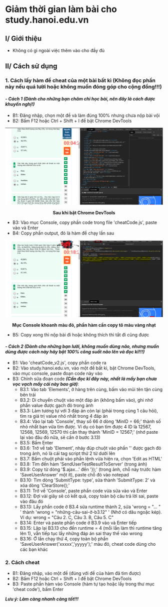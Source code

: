 # Giảm thời gian làm bài cho study.hanoi.edu.vn
## I/ Giới thiệu
- Không có gì ngoài việc thêm vào cho đầy đủ
## II/ Cách sử dụng
### 1. Cách lấy hàm để cheat của một bài bất kì (Không đọc phần này nếu quá lười hoặc không muốn đóng góp cho cộng đồng!!!)
#### *_- Cách 1 (Dành cho những bạn chăm chỉ học bài, nên đây là cách được khuyến nghị!)_* 
   
  - B1: Đăng nhập, chọn một đề và làm đúng 100% nhưng chưa nộp bài vội
  - B2: Bấm F12 hoặc Ctrl + Shift + I để bật Chrome DevTools

  ![Chrome DevTools](img/cdb.PNG)
  <p align = "center"><b>Sau khi bật Chrome DevTools</b></p>

  - B3: Vào mục Console, copy phần code trong file 'cheatCode.js', paste vào và Enter
  - B4: Copy phần output, đó là hàm để chạy lần sau

  ![Chrome DevTools](img/out.PNG)
  <p align = "center"><b>Mục Console khoanh màu đỏ, phần hàm cần copy tô màu vàng nhạt</b></p>

  - B5: Copy xong thì nộp bài đi hoặc không thích thì tắt đi cũng được
  
#### *_- Cách 2 (Dành cho những bạn lười, không muốn dùng não, nhưng muốn dùng được cách này hãy bật 100% công suất não lên và đọc kĩ!!!)_*
  - B1: Vào 'cheatCode_v2.js', copy phần code ra
  - B2: Vào study.hanoi.edu.vn, vào một đề bất kì, bật Chrome DevTools, vào mục console, paste đoạn code này vào
  - B3: Chỉnh sửa đoạn code **_(Cần đọc kĩ đây này, nhất là mấy bạn chưa vọc vạch mấy cái này bao giờ)_**:
    - B3.1: Vào tab 'Elements', ở hàng trên cùng, bấm vào mũi tên tận cùng bên trái
    - B3.2: Di chuyển chuột vào một đáp án (không bấm vào), ghi nhớ phần value được gạch đỏ trong ảnh
    - B3.3: Làm tương tự với 3 đáp án còn lại (phải trong cùng 1 câu hỏi), tìm ra giá trị value nhỏ nhất trong 4 đáp án
    - B3.4: Vào lại tab 'Console', thay số 66 ở dòng 'MinID = 66;' thành số nhỏ nhất bạn vửa tìm được. Ví dụ có bạn tìm được 4 ID là 12567, 12568, 12569, 12570 thì cần thay thành 'MinID = 12567;' (nhớ paste lại vào đâu đó nữa, sẽ cần ở bước 3.13)
    - B3.5: Bấm Enter
    - B3.6: Trở về tab 'Element', nháy đúp chuột vào phần '<script>...</script>' được gạch đỏ trong ảnh, nó là cái tag script thứ 2 từ dưới lên
    - B3.7: Bấm chuột phải vào phần lệnh vừa hiện ra, chọn 'Edit as HTML'
    - B3.8: Tìm đến hàm 'SendUserTestResultToServer' (trong ảnh)
    - B3.9: Copy từ dòng '$.ajax...' đến '});' (trong ảnh, chỗ này trước hàm 'SaveUserAnswer' một ít), paste chỗ đó vào notepad
    - B3.10: Tìm dòng 'SubmitType: type', sửa thành 'SubmitType: 2' và xóa dòng 'ClearStore();'
    - B3.11: Trở về 'Console', paste phần code vừa sửa vào và Enter
    - B3.12: Đợi vài giây sẽ có kết quả, copy toàn bộ câu trả lời sai, paste vào đâu đó
    - B3.13: Lấy phần code ở B3.4 sửa runtime thành 2, sửa 'wrong = "... " ' thành 'wrong = "những-câu-sai-ở-b3.12" ' (Nhớ có dâu ngoặc kép). Ví dụ: wrong = "Câu 2. C, Câu 3. B, Câu 5. C"
    - B3.14: Enter và paste phần code ở B3.9 vào và Enter tiếp
    - B3.15: Lặp lại B3.13 cho đến runtime = 4 (mỗi lần làm thì runtime tăng lên 1), vẫn tiếp tục lấy những đáp án sai thay thế vào wrong
    - B3.16: Ở lần chạy thứ 4, copy toàn bộ phần 'SaveUserAnswer('xxxxx','yyyyy');' màu đỏ, cheat code dùng cho các bạn khác
    
   
  
### 2. Cách cheat
  - B1: Đăng nhập, vào một đề (đúng với đề của hàm đã tìm được)
  - B2: Bấm F12 hoặc Ctrl + Shift + I để bật Chrome DevTools
  - B3: Paste phần hàm vào Console (hàm tự tạo hoặc lấy trong thư mục 'cheat code'), bấm Enter
  
  ***Lưu ý: Làm càng nhanh càng tốt!!!***
